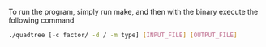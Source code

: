 To run the program, simply run make, and then with the binary execute the following command
```bash
./quadtree [-c factor/ -d / -m type] [INPUT_FILE] [OUTPUT_FILE]
```

